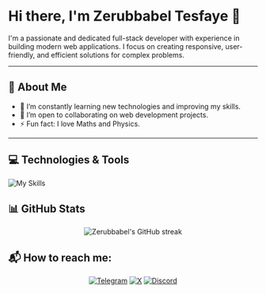 # Hi there, I'm Zerubbabel Tesfaye 👋

I'm a passionate and dedicated full-stack developer with experience in building modern web applications. I focus on creating responsive, user-friendly, and efficient solutions for complex problems.

---

## 🚀 About Me

- 🌱 I’m constantly learning new technologies and improving my skills.
- 🤝 I’m open to collaborating on web development projects.
- ⚡ Fun fact: I love Maths and Physics.

---

## 💻 Technologies & Tools

![My Skills](https://skillicons.dev/icons?i=html,css,js,python,bootstrap,flask,django,jquery,sqlite,c,firebase,git,nodejs,bash,arduino)
<p align="center">

</p>


## 📊 GitHub Stats

<p align="center"> <img src="https://github-readme-streak-stats.herokuapp.com/?user=ZerubbabelT&theme=radical" alt="Zerubbabel's GitHub streak" /> </p>


## 📬 How to reach me:

<p align="center"> <a href="https://t.me/Mariclaim" target="_blank"><img src="https://img.shields.io/badge/Telegram-2CA5E0?style=for-the-badge&logo=telegram&logoColor=white" alt="Telegram"/></a> <a href="https://x.com/zerut16" target="_blank"><img src="https://img.shields.io/badge/X-1DA1F2?style=for-the-badge&logo=twitter&logoColor=white" alt="X"/></a> <a href="https://discord.com/users/zeru_90708" target="_blank"><img src="https://img.shields.io/badge/Discord-5865F2?style=for-the-badge&logo=discord&logoColor=white" alt="Discord"/></a> </p>
